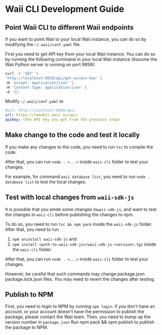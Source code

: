 # Waii CLI Development Guide

## Point Waii CLI to different Waii endpoints

If you want to point Waii to your local Waii instance, you can do so by modifying the `~/.waii/conf.yaml` file.

First you need to get API key from your local Waii instance. You can do so by running the following command in your local Waii instance (Assume the Waii Python server is running on port 9859):

```bash
curl -X 'GET' \
'http://localhost:9859/api/get-access-key' \
-H 'accept: application/json' \
-H 'Content-Type: application/json' \
-d '{}'
```

Modify `~/.waii/conf.yaml` to

```yaml
#url: http://localhost:9859/api/
url: https://tweakit.waii.ai/api/
apiKey: <The API key you get from the previous step>
```

## Make change to the code and test it locally

If you make any changes to the code, you need to run `tsc` to compile the code.

After that, you can run `node . <...>` inside `waii-cli` folder to test your changes.

For example, for command `waii database list`, you need to run `node . database list` to test the local changes.

## Test with local changes from `waii-sdk-js`

It is possible that you amde some changes in`waii-sdk-js`, and want to test the changes in `waii-cli` before publishing the changes to npm.

To do so, you need to run `tsc && npm pack` inside the `waii-sdk-js` folder. After that, you need to run
1. `npm uninstall waii-sdk-js` and
2. `npm install <path-to-waii-sdk-js>/waii-sdk-js-<version>.tgz` inside the `waii-cli` folder.

After that, you can run `node . <...>` inside `waii-cli` folder to test your changes.

However, be careful that such commands may change package.json package.lock.json files. You may need to revert the changes after testing.

## Publish to NPM
First, you need to login to NPM by running `npm login`. if you don't have an account, or your account doesn't have the permission to publish the package, please contact the Waii team.
Then, you need to bump up the version number in `package.json`
Run npm pack && npm publish to publish the package to NPM.

